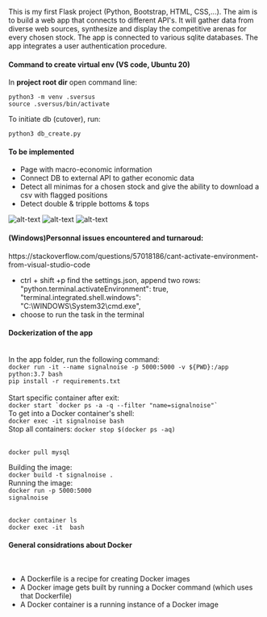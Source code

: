 This is my first Flask project (Python, Bootstrap, HTML, CSS,...). The aim is to build a web app that connects to different API's. 
It will gather data from diverse web sources, synthesize and display the competitive arenas for every chosen stock.
The app is connected to various sqlite databases.
The app integrates a user authentication procedure.


<h4> Command to create virtual env (VS code, Ubuntu 20) </h4>
<p>In <strong>project root dir</strong> open command line:</p>

```
python3 -m venv .sversus
source .sversus/bin/activate
```

To initiate db (cutover), run:

```python3 db_create.py```

<h4> To be implemented </h4>

<ul>
    <li>Page with macro-economic information</li>
    <li>Connect DB to external API to gather economic data</li>
    <li>Detect all minimas for a chosen stock and give the ability to download a csv with flagged positions</li>
    <li>Detect double & tripple bottoms & tops</li>
</ul>

![alt-text](screencaps/home.PNG)
![alt-text](screencaps/registration.png)
![alt-text](screencaps/table.png)


<h4>(Windows)Personnal issues encountered and turnaroud:</h4>

<p>https://stackoverflow.com/questions/57018186/cant-activate-environment-from-visual-studio-code</p>

<ul>
	<li>ctrl + shift +p find the settings.json, append two rows: "python.terminal.activateEnvironment": true, "terminal.integrated.shell.windows": "C:\WINDOWS\System32\cmd.exe",</li>
	<li>choose to run the task in the terminal</li>
</ul>

<h4> Dockerization of the app </h4> </br>
In the app folder, run the following command: </br>
<code>docker run -it --name signalnoise -p 5000:5000 -v ${PWD}:/app python:3.7 bash</code>
</br>
<code>pip install -r requirements.txt</code>
</br>
</br>
Start specific container after exit: </br>
<code>docker start `docker ps -a -q --filter "name=signalnoise"`</code>
</br>
To get into a Docker container's shell:</br>
<code>docker exec -it signalnoise bash</code>
</br>
Stop all containers:
<code>docker stop $(docker ps -aq)</code></br>
</br>


<code>docker pull mysql</code>

Building the image:</br>
<code>docker build -t signalnoise .</code>
</br>
Running the image:</br>
<code>docker run -p 5000:5000 signalnoise</code>

</br>
<code>docker container ls</code></br>
<code>docker exec -it <name> bash</code></br>


<h4> General considrations about Docker</h4>
</br>
<ul>
<li>A Dockerfile is a recipe for creating Docker images</li>
<li>A Docker image gets built by running a Docker command (which uses that Dockerfile)</li>
<li>A Docker container is a running instance of a Docker image</li>
</ul>
